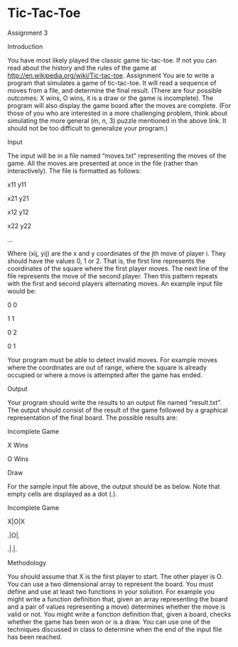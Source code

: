 # Tic-Tac-Toe
Assignment 3

Introduction

You have most likely played the classic game tic-tac-toe. If not you can read about the
history and the rules of the game at http://en.wikipedia.org/wiki/Tic-tac-toe.
Assignment
You are to write a program that simulates a game of tic-tac-toe. It will read a sequence of
moves from a file, and determine the final result. (There are four possible outcomes: X
wins, O wins, it is a draw or the game is incomplete). The program will also display the
game board after the moves are complete.
(For those of you who are interested in a more challenging problem, think about
simulating the more general (m, n, 3) puzzle mentioned in the above link. It should not be
too difficult to generalize your program.)

Input

The input will be in a file named “moves.txt” representing the moves of the game. All the
moves are presented at once in the file (rather than interactively). The file is formatted as
follows:

x11 y11

x21 y21

x12 y12

x22 y22

…

Where (xij, yij) are the x and y coordinates of the jth move of player i. They should have
the values 0, 1 or 2. That is, the first line represents the coordinates of the square where
the first player moves. The next line of the file represents the move of the second player.
Then this pattern repeats with the first and second players alternating moves.
An example input file would be:

0 0

1 1

0 2

0 1

Your program must be able to detect invalid moves. For example moves where the
coordinates are out of range, where the square is already occupied or where a move is
attempted after the game has ended.

Output

Your program should write the results to an output file named “result.txt”. The output
should consist of the result of the game followed by a graphical representation of the final
board.
The possible results are:

Incomplete Game

X Wins

O Wins

Draw

For the sample input file above, the output should be as below. Note that empty cells are
displayed as a dot (.).

Incomplete Game

X|O|X

.|O|.

.|.|.

Methodology

You should assume that X is the first player to start. The other player is O.
You can use a two dimensional array to represent the board.
You must define and use at least two functions in your solution. For example you
might write a function definition that, given an array representing the board and a pair of
values representing a move) determines whether the move is valid or not. You might
write a function definition that, given a board, checks whether the game has been won or
is a draw.
You can use one of the techniques discussed in class to determine when the end of the
input file has been reached.
